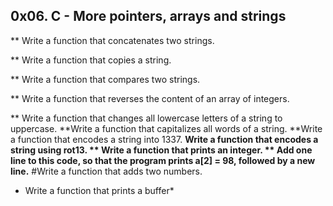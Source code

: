 ## 0x06. C - More pointers, arrays and strings

** Write a function that concatenates two strings.

** Write a function that copies a string.

** Write a function that compares two strings.

** Write a function that reverses the content of an array of integers.

** Write a function that changes all lowercase letters of a string to uppercase.
**Write a function that capitalizes all words of a string.
**Write a function that encodes a string into 1337.
**Write a function that encodes a string using rot13.
** Write a function that prints an integer.
** Add one line to this code, so that the program prints a[2] = 98, followed by a new line.**
#Write a function that adds two numbers.
* Write a function that prints a buffer*










